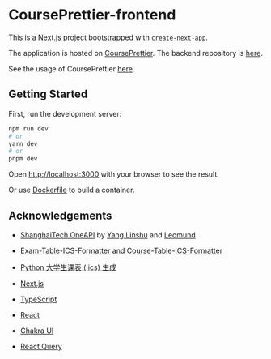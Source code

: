 # CoursePrettier-frontend

This is a [Next.js](https://nextjs.org/) project bootstrapped with [`create-next-app`](https://github.com/vercel/next.js/tree/canary/packages/create-next-app).

The application is hosted on [CoursePrettier](http://prettier.geekpie.club/). The backend repository is [here](https://github.com/Clarivy/CoursePrettier-backend).

See the usage of CoursePrettier [here](https://clarivy.github.io/posts/courseprettier/courseprettier/).

## Getting Started

First, run the development server:

```bash
npm run dev
# or
yarn dev
# or
pnpm dev
```

Open [http://localhost:3000](http://localhost:3000) with your browser to see the result.

Or use [Dockerfile](https://docs.docker.com/get-started/02_our_app/) to build a container.

## Acknowledgements

- [ShanghaiTech OneAPI](https://github.com/yanglinshu/openapi-ce) by [Yang Linshu](https://github.com/yanglinshu/) and [Leomund](https://gitlab.isp.moe/Leomund)

- [Exam-Table-ICS-Formatter](https://github.com/wtlyu/Exam-Table-ICS-Formatter) and [Course-Table-ICS-Formatter](https://github.com/wtlyu/Course-Table-ICS-Formatter)

- [Python 大学生课表 (.ics) 生成](https://github.com/junyilou/python-ical-timetable)

- [Next.js](https://nextjs.org/)

- [TypeScript](https://www.typescriptlang.org/)

- [React](https://reactjs.org/)

- [Chakra UI](https://chakra-ui.com/)

- [React Query](https://react-query.tanstack.com/)
